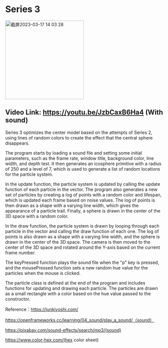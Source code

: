 # Series 3

<img width="250" alt="截屏2023-03-17 14 03 28" src="https://user-images.githubusercontent.com/57748663/225977908-2adee9f8-629c-4765-a940-37e2341ea1bd.png">

## Video Link: https://youtu.be/JzbCaxB6Ha4 (With sound)

Series 3 optimizes the center model based on the attempts of Series 2, using lines of random colors to create the effect that the central sphere disappears.

The program starts by loading a sound file and setting some initial parameters, such as the frame rate, window title, background color, line width, and depth test. It then generates an icosphere primitive with a radius of 250 and a level of 7, which is used to generate a list of random locations for the particle system.

In the update function, the particle system is updated by calling the update function of each particle in the vector. The program also generates a new set of particles by creating a log of points with a random color and lifespan, which is updated each frame based on noise values. The log of points is then drawn as a shape with a varying line width, which gives the appearance of a particle trail. Finally, a sphere is drawn in the center of the 3D space with a random color.

In the draw function, the particle system is drawn by looping through each particle in the vector and calling the draw function of each one. The log of points is also drawn as a shape with a varying line width, and the sphere is drawn in the center of the 3D space. The camera is then moved to the center of the 3D space and rotated around the Y-axis based on the current frame number.

The keyPressed function plays the sound file when the "p" key is pressed, and the mousePressed function sets a new random hue value for the particles when the mouse is clicked.

The particle class is defined at the end of the program and includes functions for updating and drawing each particle. The particles are drawn as a small rectangle with a color based on the hue value passed to the constructor.

Reference：https://junkiyoshi.com/

https://openframeworks.cc/learning/04_sound/play_a_sound/（sound）

https://pixabay.com/sound-effects/search/mp3/(sound)

https://www.color-hex.com/(hex color sheet)
